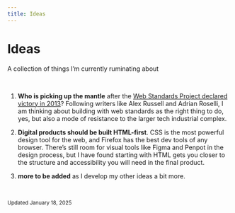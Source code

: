 ```yaml
---
title: Ideas
---
```


# Ideas

A collection of things I’m currently ruminating about 

&nbsp;

1. **Who is picking up the mantle** after the [Web Standards Project declared victory in 2013](https://www.webstandards.org/2013/03/01/our-work-here-is-done/index.html)? Following writers like Alex Russell and Adrian Roselli, I am thinking about building with web standards as the right thing to do, yes, but also a mode of resistance to the larger tech industrial complex.

2. **Digital products should be built HTML-first**. CSS is the most powerful design tool for the web, and Firefox has the best dev tools of any browser. There’s still room for visual tools like Figma and Penpot in the design process, but I have found starting with HTML gets you closer to the structure and accessibility you will need in the final product.

3. **more to be added** as I develop my other ideas a bit more.

&nbsp;

<small>Updated January 18, 2025</small>
